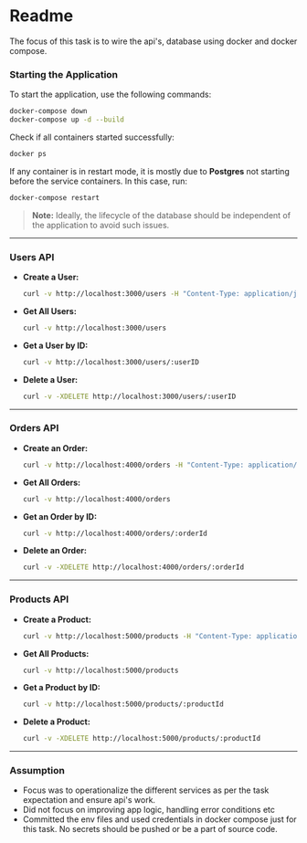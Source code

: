 # Readme

The focus of this task is to wire the api's, database using docker and docker compose.

### Starting the Application

To start the application, use the following commands:

```bash
docker-compose down
docker-compose up -d --build
```

Check if all containers started successfully:

```bash
docker ps
```

If any container is in restart mode, it is mostly due to **Postgres** not starting before the service containers. In this case, run:

```bash
docker-compose restart
```

> **Note:** Ideally, the lifecycle of the database should be independent of the application to avoid such issues.

---

### Users API

- **Create a User:**

  ```bash
  curl -v http://localhost:3000/users -H "Content-Type: application/json" -d '{ "firstName": "Doe", "lastName": "Doe"}'
  ```

- **Get All Users:**

  ```bash
  curl -v http://localhost:3000/users
  ```

- **Get a User by ID:**

  ```bash
  curl -v http://localhost:3000/users/:userID
  ```

- **Delete a User:**

  ```bash
  curl -v -XDELETE http://localhost:3000/users/:userID
  ```

---

### Orders API

- **Create an Order:**

  ```bash
  curl -v http://localhost:4000/orders -H "Content-Type: application/json" -d '{ "isCancelled": false}'
  ```

- **Get All Orders:**

  ```bash
  curl -v http://localhost:4000/orders
  ```

- **Get an Order by ID:**

  ```bash
  curl -v http://localhost:4000/orders/:orderId
  ```

- **Delete an Order:**

  ```bash
  curl -v -XDELETE http://localhost:4000/orders/:orderId
  ```

---

### Products API

- **Create a Product:**

  ```bash
  curl -v http://localhost:5000/products -H "Content-Type: application/json" -d '{ "productName": "Doe", "quantity": 10}'
  ```

- **Get All Products:**

  ```bash
  curl -v http://localhost:5000/products
  ```

- **Get a Product by ID:**

  ```bash
  curl -v http://localhost:5000/products/:productId
  ```

- **Delete a Product:**

  ```bash
  curl -v -XDELETE http://localhost:5000/products/:productId
  ```

---

### **Assumption**

- Focus was to operationalize the different services as per the task expectation and ensure api's work.
- Did not focus on improving app logic, handling error conditions etc
- Committed the env files and used credentials in docker compose just for this task. No secrets should be pushed or be a part of source code.